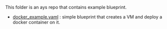 This folder is an ays repo that contains example blueprint.

- [docker_example.yaml](https://github.com/Jumpscale/jscockpit/blob/master/ays_repo/blueprints/docker_example.yaml) : simple blueprint that creates a VM and deploy a docker container on it.
